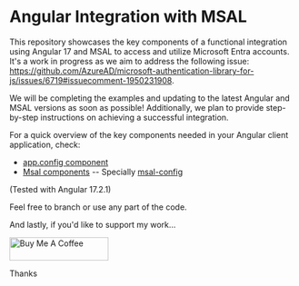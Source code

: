 # Angular Integration with MSAL

This repository showcases the key components of a functional integration using Angular 17 and MSAL to access and utilize Microsoft Entra accounts. 
It's a work in progress as we aim to address the following issue: https://github.com/AzureAD/microsoft-authentication-library-for-js/issues/6719#issuecomment-1950231908.

We will be completing the examples and updating to the latest Angular and MSAL versions as soon as possible! 
Additionally, we plan to provide step-by-step instructions on achieving a successful integration.

For a quick overview of the key components needed in your Angular client application, check:
- [app.config component](https://github.com/zameb/Msal.Ng17/blob/main/Quipu.AngularClient/src/app/app.config.ts)
- [Msal components](https://github.com/zameb/Msal.Ng17/tree/main/Quipu.AngularClient/src/app/msal)
-- Specially [msal-config](https://github.com/zameb/Msal.Ng17/blob/main/Quipu.AngularClient/src/app/msal/msal-config.ts)

(Tested with Angular 17.2.1)

Feel free to branch or use any part of the code.

And lastly, if you'd like to support my work...

<a href="https://www.buymeacoffee.com/zameb" target="_blank"><img src="https://cdn.buymeacoffee.com/buttons/default-orange.png" alt="Buy Me A Coffee" height="41" width="174"></a>

Thanks
